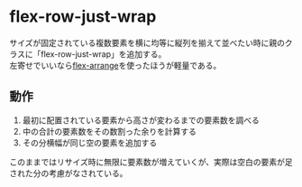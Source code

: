 # flex-row-just-wrap
サイズが固定されている複数要素を横に均等に縦列を揃えて並べたい時に親のクラスに「flex-row-just-wrap」を追加する。  
左寄せでいいなら[flex-arrange](./flex-arrange)を使ったほうが軽量である。  

## 動作
1. 最初に配置されている要素から高さが変わるまでの要素数を調べる
1. 中の合計の要素数をその数割った余りを計算する
1. その分横幅が同じ空の要素を追加する

このままではリサイズ時に無限に要素数が増えていくが、実際は空白の要素が足された分の考慮がなされている。  